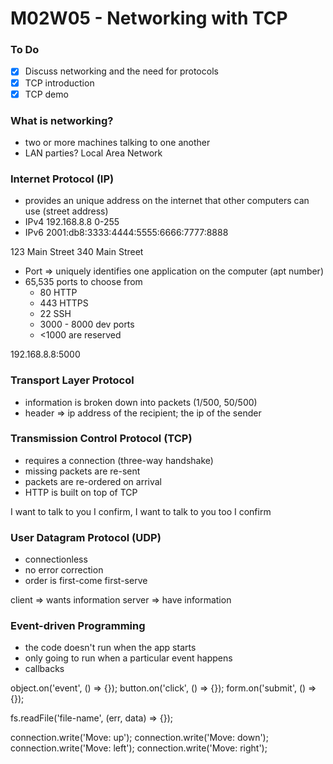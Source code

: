 # M02W05 - Networking with TCP

### To Do
- [x] Discuss networking and the need for protocols
- [x] TCP introduction
- [x] TCP demo

### What is networking?
* two or more machines talking to one another
* LAN parties? Local Area Network

### Internet Protocol (IP)
* provides an unique address on the internet that other computers can use (street address)
* IPv4 192.168.8.8 0-255
* IPv6 2001:db8:3333:4444:5555:6666:7777:8888

123 Main Street
340 Main Street

* Port => uniquely identifies one application on the computer (apt number)
* 65,535 ports to choose from
  * 80 HTTP
  * 443 HTTPS
  * 22 SSH
  * 3000 - 8000 dev ports
  * <1000 are reserved

192.168.8.8:5000

### Transport Layer Protocol
* information is broken down into packets (1/500, 50/500)
* header => ip address of the recipient; the ip of the sender

### Transmission Control Protocol (TCP)
* requires a connection (three-way handshake)
* missing packets are re-sent
* packets are re-ordered on arrival
* HTTP is built on top of TCP

I want to talk to you
I confirm, I want to talk to you too
I confirm

### User Datagram Protocol (UDP)
* connectionless
* no error correction
* order is first-come first-serve


client => wants information
server => have information

### Event-driven Programming
* the code doesn't run when the app starts
* only going to run when a particular event happens
* callbacks

object.on('event', () => {});
button.on('click', () => {});
form.on('submit', () => {});


fs.readFile('file-name', (err, data) => {});


connection.write('Move: up');
connection.write('Move: down');
connection.write('Move: left');
connection.write('Move: right');







